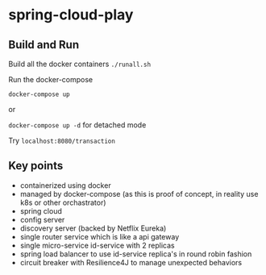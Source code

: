 # spring-cloud-play

## Build and Run
Build all the docker containers
`./runall.sh`

Run the docker-compose

`docker-compose up`

or 

`docker-compose up -d` for detached mode


Try `localhost:8080/transaction`


## Key points

- containerized using docker 
- managed by docker-compose (as this is proof of concept, in reality use k8s or other orchastrator)
- spring cloud 
- config server 
- discovery server (backed by Netflix Eureka)
- single router service which is like a api gateway 
- single micro-service id-service with 2 replicas
- spring load balancer to use id-service replica's in round robin fashion
- circuit breaker with Resilience4J to manage unexpected behaviors

